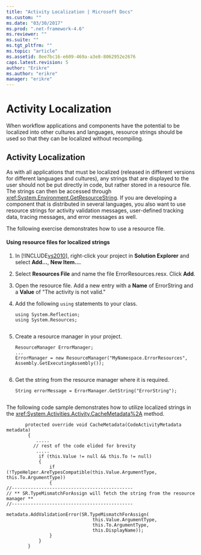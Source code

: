 ```yaml
---
title: "Activity Localization | Microsoft Docs"
ms.custom: ""
ms.date: "03/30/2017"
ms.prod: ".net-framework-4.6"
ms.reviewer: ""
ms.suite: ""
ms.tgt_pltfrm: ""
ms.topic: "article"
ms.assetid: 8ee7bc16-e609-469a-a3e8-8062952e2676
caps.latest.revision: 5
author: "Erikre"
ms.author: "erikre"
manager: "erikre"
---
```

# Activity Localization
When workflow applications and components have the potential to be localized into other cultures and languages, resource strings should be used so that they can be localized without recompiling.  
  
## Activity Localization  
 As with all applications that must be localized (released in different versions for different languages and cultures), any strings that are displayed to the user should not be put directly in code, but rather stored in a resource file. The strings can then be accessed through <xref:System.Environment.GetResourceString>. If you are developing a component that is distributed in several languages, you also want to use resource strings for activity validation messages, user-defined tracking data, tracing messages, and error messages as well.  
  
 The following exercise demonstrates how to use a resource file.  
  
#### Using resource files for localized strings  
  
1.  In [!INCLUDE[vs2010](../../../includes/vs2010-md.md)], right-click your project in **Solution Explorer** and select **Add…**, **New Item…**.  
  
2.  Select **Resources File** and name the file ErrorResources.resx. Click **Add**.  
  
3.  Open the resource file. Add a new entry with a **Name** of ErrorString and a **Value** of "The activity is not valid."  
  
4.  Add the following `using` statements to your class.  
  
    ```  
    using System.Reflection;  
    using System.Resources;  
  
    ```  
  
5.  Create a resource manager in your project.  
  
    ```  
    ResourceManager ErrorManager;  
    ...  
    ErrorManager = new ResourceManager("MyNamespace.ErrorResources", Assembly.GetExecutingAssembly());  
  
    ```  
  
6.  Get the string from the resource manager where it is required.  
  
    ```  
    String errorMessage = ErrorManager.GetString("ErrorString");  
  
    ```  
  
 The following code sample demonstrates how to utilize localized strings in the <xref:System.Activities.Activity.CacheMetadata%2A> method.  
  
```  
       protected override void CacheMetadata(CodeActivityMetadata metadata)  
        {  
           .....  
          // rest of the code elided for brevity  
           .....  
            if (this.Value != null && this.To != null)  
            {  
                if (!TypeHelper.AreTypesCompatible(this.Value.ArgumentType, this.To.ArgumentType))  
                {  
//---------------------------------------------  
// ** SR.TypeMismatchForAssign will fetch the string from the resource manager **  
//---------------------------------------------  
                    metadata.AddValidationError(SR.TypeMismatchForAssign(  
                                this.Value.ArgumentType,  
                                this.To.ArgumentType,  
                                this.DisplayName));  
                }  
            }  
        }  
```